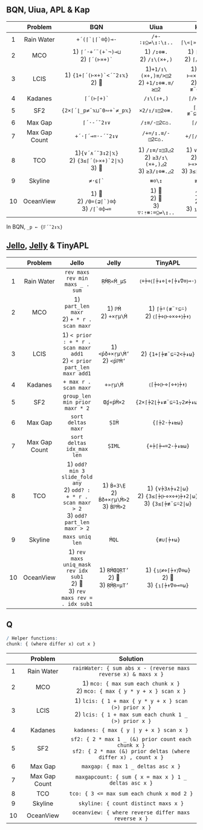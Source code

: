 ## BQN, Uiua, APL & Kap

|       |    Problem    |                            BQN                             |                           Uiua                            |                             Kap                             |                         APL                          |
| :---: | :-----------: | :--------------------------------------------------------: | :-------------------------------------------------------: | :---------------------------------------------------------: | :--------------------------------------------------: |
|   1   |  Rain Water   |                    `` +´(⌈`⌊⌈`⌾⌽)⊸- ``                     |                     `/+-∶↧⍜⇌\↥∶\↥..`                      |                      `+/⌈\«⌊»(⌈\⍢⌽)⍛-`                      |                  `⊢+.-⍨⌈\⌊(⌽⌈\∘⌽)`                   |
|   2   |      MCO      |       1) `` ⌈´·+´¨(+`¬)⊸⊔ `` <br> 2) `` ⌈´(⊢×+)` ``        |               1) `/↥⊜⧻.` <br> 2) `/↥\(×+,)`               |               1) `⌈/≢¨⊂⍨` <br> 2) `⌈/⊢«×»+\`                |               1) `⌈/(≢¨⊆⍨)` <br> 2) 🚫                |
|   3   |     LCIS      |           1) `` {1+⌈´(⊢×+)`<´˘2↕𝕩} `` <br> 2) 🚫            |        1)`+1/↥\(×+,)≡/>◫2` <br> 2) `+1/↥⊜⧻.≡/≥◫2`         |          1) `1+⌈/⊢«×»+\2</` <br> 2) `1+⌈/≢¨⊂⍨2</`           |            1) 🚫 <br> 2) `{1+⌈/≢¨⊆⍨2</⍵}`             |
|   4   |    Kadanes    |                       `` ⌈´(⊢⌈+)` ``                       |                        `/↥\(↥+,)`                         |                         `⌈/⊢«⌈»+\`                          |                          🚫                           |
|   5   |      SF2      |                `` {2×⌈´⌊_p≠¨𝕩⊔˜0∾+`≠_p𝕩} ``                |                       `×2/↥/↧◫2⊜⧻.`                       |                      `⌈/2⌊/≢¨⊆⍨1,2≠/`                       |                `{2×⌈/2⌊/≢¨⍵⊂⍨1,2≠/⍵}`                |
|   6   |    Max Gap    |                        `⌈´·-´˘2↕∨`                         |                       `/↥≡/-◫2⊏⌂.`                        |                          `⌈/2-/∨`                           |                  `{⌈/2-/(⊂⍤⍒⌷⊢)⍵}`                   |
|   7   | Max Gap Count |                      `+´·⌈´⊸=·-´˘2↕∨`                      |                     `/+=/↥.≡/-◫2⊏⌂.`                      |                        `+/⌈/⍛=2-/∨`                         |               `{+/(⌈/=⊢)2-/(⊂⍤⍒⌷⊢)⍵}`                |
|   8   |      TCO      | 1)`{∨´∧´˘3↕2\|𝕩}` <br> 2) `` {3≤⌈´(⊢×+)`2\|𝕩} `` <br> 3) 🚫 | 1) `/↥≡/↧◫3◿2` <br> 2) `≥3/↥\(×+,)◿2` <br> 3) `≥3/↥⊜⧻.◿2` | 1) `∨/3∧/2\|` <br> 2) `3≤⌈/⊢«×»+\2\|` <br> 3) `3≤⌈/≢¨⊂⍨2\|` |  1) `∨/3∧/2\|⊢` <br> 2) 🚫 <br> 3) `{3≤⌈/≢¨⊆⍨2\|⍵}`   |
|   9   |    Skyline    |                        `` ≠·⍷⌈` ``                         |                          `⧻⊝\↥`                           |                           `≢∪⌈\`                            |                      `{≢∪⌈\⍵}`                       |
|  10   |   OceanView   |    1) 🚫 <br> 2) `` /0=(⊒⌈`)⌾⌽ `` <br> 3) `` /⌈`⌾⌽⊸= ``     |           1) 🚫 <br> 2) 🚫 <br> 3) `▽∶⇡⧻∶=⍜⇌\↥..`           |              1) 🚫 <br> 2) 🚫 <br> 3) `⍸⌈\⍢⌽⍛=`               | 1) `{¯1+⍸⌽≠⌈\⌽⍵}` <br> 2) 🚫 <br>  3) `{¯1+⍸⍵=⌽⌈\⌽⍵}` |

In BQN, `_p ← {𝔽´˘2↕𝕩}`

## [Jello](https://github.com/codereport/jello), [Jelly](https://github.com/DennisMitchell/jellylanguage/) & TinyAPL

|       |    Problem    |                                                 Jello                                                  |                      Jelly                      |                                 TinyAPL                                  |
| :---: | :-----------: | :----------------------------------------------------------------------------------------------------: | :---------------------------------------------: | :----------------------------------------------------------------------: |
|   1   |  Rain Water   |                                    `rev maxs rev min maxs _ . sum`                                     |                   `ṚḾṚ«Ḿ_µS`                    |                          `⦅+⍆⋄⦅⌈⍆↡⋄⌊⋄⌈⍆↡⍢⊖⦆⊸-⦆`                          |
|   2   |      MCO      |                             1) `part_len maxr` <br> 2) `+ * r . scan maxr`                             |            1) `ℙṀ` <br> 2) `+×ṛµ\Ṁ`             |                 1) `⌈⍆⍤(≢¨⍤⊆⍨)` <br> 2) `⦅⌈⍆⋄⦅⊢⋄×⋄+⦆⍆↟⦆`                 |
|   3   |     LCIS      |               1) `< prior : + * r . scan maxr add1` <br> 2) `< prior part_len maxr add1`               |         1) `<ṕð+×ṛµ\Ṁ‘`<br> 2) `<ṕℙṀ‘`          |                           2) `{1+⌈⍆≢¨⊆⍨2<⍆↡⍵}`                           |
|   4   |    Kadanes    |                                         `+ max r . scan maxr`                                          |                    `+»ṛµ\Ṁ`                     |                             `⦅⌈⍆⋄⦅⊢⋄⌈⋄+⦆⍆↟⦆`                             |
|   5   |      SF2      |                                     `group_len min prior maxr * 2`                                     |                    `Œɠ«ṕṀ×2`                    |                         `{2×⌈⍆2⌊⍆↡≢¨⊆⍨1⍪2≠⍆↡⍵}`                          |
|   6   |    Max Gap    |                                           `sort deltas maxr`                                           |                      `ṢIṀ`                      |                               `{⌈⍆2-⍆↡⊵⍵}`                               |
|   7   | Max Gap Count |                                       `sort deltas idx_max len`                                        |                     `ṢIML`                      |                             `{+⍆⌈⍆⊸=2-⍆↡⊵⍵}`                             |
|   8   |      TCO      | 1) `odd? min 3 slide_fold any` <br> 2) `odd? : + * r . scan maxr > 2` <br> 3) `odd? part_len maxr > 2` | 1) `Ḃ«3\Ẹ` <br> 2) `Ḃð+×ṛµ\Ṁ>2` <br> 3) `ḂℙṀ>2` | 1) `{∨⍆3∧⍆↡2\|⍵}` <br> 2) `{3≤⌈⍆⦅⊢⋄×⋄+⦆⍆↟2\|⍵}` <br> 3) `{3≤⌈⍆≢¨⊆⍨2\|⍵}` |
|   9   |    Skyline    |                                            `maxs uniq len`                                             |                      `ḾQL`                      |                                `{≢∪⌈⍆↟⍵}`                                |
|  10   |   OceanView   |           1) `rev maxs uniq_mask rev idx sub1` <br> 2) 🚫 <br> 3) `rev maxs rev = . idx sub1`           |    1) `ṚḾŒQṚT’` <br> 2) 🚫 <br> 3) `ṚḾṚ=µT’`     |            1) `{⍸⦅≠⋄⌈⍆↟⦆⍢⊖⍵}` <br> 2) 🚫 <br> 3) `{⍸⌈⍆↟⍢⊖⊸=⍵}`            |

## Q

```q
/ Helper functions:
chunk: { (where differ x) cut x }
```

|       |    Problem    |                                                        Solution                                                         |
| :---: | :-----------: | :---------------------------------------------------------------------------------------------------------------------: |
|   1   |  Rain Water   |                             `rainWater: { sum abs x - (reverse maxs reverse x) & maxs x }`                              |
|   2   |      MCO      |                     1) `mco: { max sum each chunk x }` <br> 2) `mco: { max { y * y + x } scan x }`                      |
|   3   |     LCIS      |    1) `lcis: { 1 + max { y * y + x } scan (>) prior x }` <br> 2) `lcis: { 1 + max sum each chunk 1 _ (>) prior x }`     |
|   4   |    Kadanes    |                                        `kadanes: { max { y \| y + x } scan x }`                                         |
|   5   |      SF2      | `sf2: { 2 * max 1 _ (&) prior count each chunk x }` <br> `sf2: { 2 * max (&) prior deltas (where differ x) , count x }` |
|   6   |    Max Gap    |                                           `maxgap: { max 1 _ deltas asc x }`                                            |
|   7   | Max Gap Count |                                  `maxgapcount: { sum { x = max x } 1 _ deltas asc x }`                                  |
|   8   |      TCO      |                                       `tco: { 3 <= max sum each chunk x mod 2 }`                                        |
|   9   |    Skyline    |                                          `skyline: { count distinct maxs x }`                                           |
|  10   |   OceanView   |                                  `oceanview: { where reverse differ maxs reverse x }`                                   |